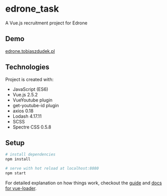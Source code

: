 # edrone_task

A Vue.js recruitment project for Edrone

## Demo
[edrone.tobiaszdudek.pl](https://edrone.tobiaszdudek.pl/)


## Technologies
Project is created with:
* JavaScript (ES6)
* Vue.js 2.5.2
* VueYoutube plugin
* get-youtube-id plugin
* axios 0.18
* Lodash 4.17.11
* SCSS
* Spectre CSS 0.5.8


## Setup

``` bash
# install dependencies
npm install

# serve with hot reload at localhost:8080
npm start

```

For detailed explanation on how things work, checkout the [guide](http://vuejs-templates.github.io/webpack/) and [docs for vue-loader](http://vuejs.github.io/vue-loader).
